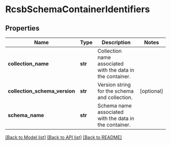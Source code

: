 # RcsbSchemaContainerIdentifiers

## Properties
Name | Type | Description | Notes
------------ | ------------- | ------------- | -------------
**collection_name** | **str** | Collection name associated with the data in the container. | 
**collection_schema_version** | **str** | Version string for the schema and collection. | [optional] 
**schema_name** | **str** | Schema name associated with the data in the container. | 

[[Back to Model list]](../README.md#documentation-for-models) [[Back to API list]](../README.md#documentation-for-api-endpoints) [[Back to README]](../README.md)

